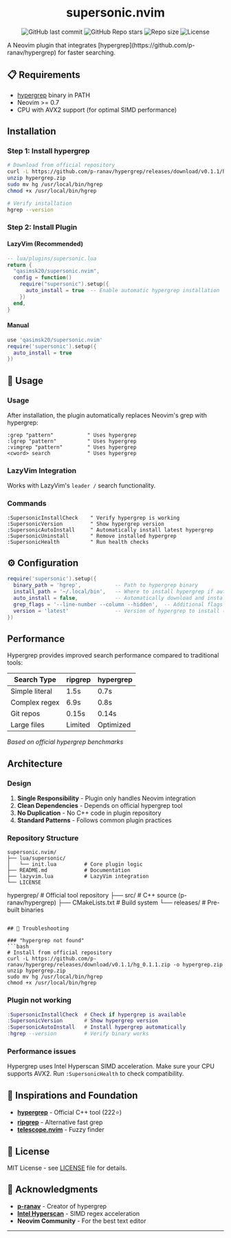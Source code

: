 <h1 align=center>supersonic.nvim</h1><div align="center">

![GitHub last commit](https://img.shields.io/github/last-commit/qasimsk20/supersonic.nvim?style=for-the-badge&labelColor=101418&color=%2389b4fa)
![GitHub Repo stars](https://img.shields.io/github/stars/qasimsk20/supersonic.nvim?style=for-the-badge&labelColor=101418&color=%23cba6f7)
![Repo size](https://img.shields.io/github/repo-size/qasimsk20/supersonic.nvim?style=for-the-badge&labelColor=101418&color=%23d3bfe6)
![License](https://img.shields.io/github/license/qasimsk20/supersonic.nvim?style=for-the-badge&labelColor=101418&color=%23cba6f7)

</div>
A Neovim plugin that integrates [hypergrep](https://github.com/p-ranav/hypergrep) for faster searching.

## 📋 Requirements

- [hypergrep](https://github.com/p-ranav/hypergrep) binary in PATH
- Neovim >= 0.7
- CPU with AVX2 support (for optimal SIMD performance)

## Installation

### Step 1: Install hypergrep

```bash
# Download from official repository
curl -L https://github.com/p-ranav/hypergrep/releases/download/v0.1.1/hg_0.1.1.zip -o hypergrep.zip
unzip hypergrep.zip
sudo mv hg /usr/local/bin/hgrep
chmod +x /usr/local/bin/hgrep

# Verify installation
hgrep --version
```

### Step 2: Install Plugin

#### LazyVim (Recommended)
```lua
-- lua/plugins/supersonic.lua
return {
  "qasimsk20/supersonic.nvim",
  config = function()
    require("supersonic").setup({
      auto_install = true  -- Enable automatic hypergrep installation
    })
  end,
}
```

#### Manual
```lua
use 'qasimsk20/supersonic.nvim'
require('supersonic').setup({
  auto_install = true
})
```

## 📖 Usage

### Usage

After installation, the plugin automatically replaces Neovim's grep with hypergrep:

```vim
:grep "pattern"           " Uses hypergrep
:lgrep "pattern"          " Uses hypergrep
:vimgrep "pattern"        " Uses hypergrep
<cword> search            " Uses hypergrep
```

### LazyVim Integration

Works with LazyVim's `leader /` search functionality.

### Commands

```vim
:SupersonicInstallCheck    " Verify hypergrep is working
:SupersonicVersion         " Show hypergrep version
:SupersonicAutoInstall     " Automatically install latest hypergrep
:SupersonicUninstall       " Remove installed hypergrep
:SupersonicHealth          " Run health checks
```

## ⚙️ Configuration

```lua
require('supersonic').setup({
  binary_path = 'hgrep',           -- Path to hypergrep binary
  install_path = '~/.local/bin',   -- Where to install hypergrep if auto-installing
  auto_install = false,            -- Automatically download and install hypergrep
  grep_flags = '--line-number --column --hidden',  -- Additional flags for hypergrep
  version = 'latest'               -- Version of hypergrep to install ('latest' or specific vX.Y.Z)
})
```

## Performance

Hypergrep provides improved search performance compared to traditional tools:

| Search Type | ripgrep | hypergrep |
|-------------|---------|-----------|
| Simple literal | 1.5s | 0.7s |
| Complex regex | 6.9s | 0.8s |
| Git repos | 0.15s | 0.14s |
| Large files | Limited | Optimized |

*Based on official hypergrep benchmarks*

## Architecture

### Design

1. **Single Responsibility** - Plugin only handles Neovim integration
2. **Clean Dependencies** - Depends on official hypergrep tool
3. **No Duplication** - No C++ code in plugin repository
4. **Standard Patterns** - Follows common plugin practices

### Repository Structure

```
supersonic.nvim/
├── lua/supersonic/
│   └── init.lua         # Core plugin logic
├── README.md            # Documentation
├── lazyvim.lua          # LazyVim integration
└── LICENSE
```

hypergrep/               # Official tool repository
├── src/                # C++ source (p-ranav/hypergrep)
├── CMakeLists.txt      # Build system
└── releases/           # Pre-built binaries
```

## 🐛 Troubleshooting

### "hypergrep not found"
```bash
# Install from official repository
curl -L https://github.com/p-ranav/hypergrep/releases/download/v0.1.1/hg_0.1.1.zip -o hypergrep.zip
unzip hypergrep.zip
sudo mv hg /usr/local/bin/hgrep
chmod +x /usr/local/bin/hgrep
```

### Plugin not working

```lua
:SupersonicInstallCheck  # Check if hypergrep is available
:SupersonicVersion       # Show hypergrep version
:SupersonicAutoInstall   # Install hypergrep automatically
:hgrep --version         # Verify binary works
```

### Performance issues
Hypergrep uses Intel Hyperscan SIMD acceleration. Make sure your CPU supports AVX2. Run `:SupersonicHealth` to check compatibility.

## 🤝 Inspirations and Foundation 

- **[hypergrep](https://github.com/p-ranav/hypergrep)** - Official C++ tool (222⭐)
- **[ripgrep](https://github.com/BurntSushi/ripgrep)** - Alternative fast grep
- **[telescope.nvim](https://github.com/nvim-telescope/telescope.nvim)** - Fuzzy finder

## 📄 License

MIT License - see [LICENSE](LICENSE) file for details.

## 🙏 Acknowledgments

- **[p-ranav](https://github.com/p-ranav)** - Creator of hypergrep
- **[Intel Hyperscan](https://github.com/intel/hyperscan)** - SIMD regex acceleration
- **Neovim Community** - For the best text editor

---
